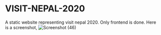 # VISIT-NEPAL-2020
A static website representing visit nepal 2020. Only frontend is done.
Here is a screenshot,
![Screenshot (46)](https://user-images.githubusercontent.com/59108522/75344298-751dac00-58c2-11ea-8321-017be6bd0a37.png)

